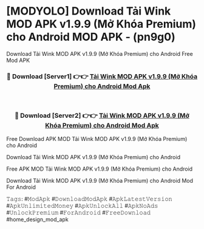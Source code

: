 # [MODYOLO] Download Tải Wink MOD APK v1.9.9 (Mở Khóa Premium) cho Android MOD APK - (pn9g0)
Download Tải Wink MOD APK v1.9.9 (Mở Khóa Premium) cho Android Free Mod APK

<div align="center">
<h3>🔴 Download [Server1] 👉👉 <a href="https://apk-comot.site?title=Tải_Wink_MOD_APK_v1.9.9_(Mở_Khóa_Premium)_cho_Android">Tải Wink MOD APK v1.9.9 (Mở Khóa Premium) cho Android Mod Apk</a></h3><br>

<h3>🔴 Download [Server2] 👉👉 <a href="https://apk-comot.site?title=Tải_Wink_MOD_APK_v1.9.9_(Mở_Khóa_Premium)_cho_Android">Tải Wink MOD APK v1.9.9 (Mở Khóa Premium) cho Android Mod Apk</a></h3>
</div>


Free Download APK MOD Tải Wink MOD APK v1.9.9 (Mở Khóa Premium) cho Android

Download Tải Wink MOD APK v1.9.9 (Mở Khóa Premium) cho Android 

Free APK MOD Tải Wink MOD APK v1.9.9 (Mở Khóa Premium) cho Android 

Download Tải Wink MOD APK v1.9.9 (Mở Khóa Premium) cho Android Mod For Android

𝚃𝚊𝚐𝚜: #𝙼𝚘𝚍𝙰𝚙𝚔 #𝙳𝚘𝚠𝚗𝚕𝚘𝚊𝚍𝙼𝚘𝚍𝙰𝚙𝚔 #𝙰𝚙𝚔𝙻𝚊𝚝𝚎𝚜𝚝𝚅𝚎𝚛𝚜𝚒𝚘𝚗 #𝙰𝚙𝚔𝚄𝚗𝚕𝚒𝚖𝚒𝚝𝚎𝚍𝙼𝚘𝚗𝚎𝚢 #𝙰𝚙𝚔𝚄𝚗𝚕𝚘𝚌𝚔𝙰𝚕𝚕 #𝙰𝚙𝚔𝙽𝚘𝙰𝚍𝚜 #𝚄𝚗𝚕𝚘𝚌𝚔𝙿𝚛𝚎𝚖𝚒𝚞𝚖 #𝙵𝚘𝚛𝙰𝚗𝚍𝚛𝚘𝚒𝚍 #𝙵𝚛𝚎𝚎𝙳𝚘𝚠𝚗𝚕𝚘𝚊𝚍 #home_design_mod_apk